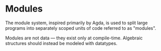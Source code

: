 # Modules

The module system, inspired primarily by Agda, is used to split large programs into separately scoped units of code referred to as "modules".

Modules are not data — they exist only at compile-time. Algebraic structures should instead be modeled with datatypes.

